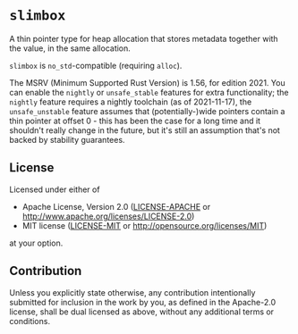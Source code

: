 # `slimbox`

A thin pointer type for heap allocation that stores metadata together with the value, in the same allocation.

`slimbox` is `no_std`-compatible (requiring `alloc`).

The MSRV (Minimum Supported Rust Version) is 1.56, for edition 2021. You can enable the `nightly` or `unsafe_stable` features for extra functionality; the `nightly` feature requires a nightly toolchain (as of 2021-11-17), the `unsafe_unstable` feature assumes that (potentially-)wide pointers contain a thin pointer at offset 0 - this has been the case for a long time and it shouldn't really change in the future, but it's still an assumption that's not backed by stability guarantees.

## License

Licensed under either of
 * Apache License, Version 2.0 ([LICENSE-APACHE](LICENSE-APACHE) or http://www.apache.org/licenses/LICENSE-2.0)
 * MIT license ([LICENSE-MIT](LICENSE-MIT) or http://opensource.org/licenses/MIT)

at your option.

## Contribution

Unless you explicitly state otherwise, any contribution intentionally submitted for inclusion in the work by you, as defined in the Apache-2.0 license, shall be dual licensed as above, without any additional terms or conditions.
